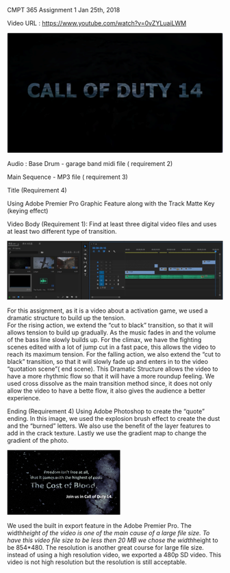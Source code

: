 CMPT 365 Assignment 1 	Jan 25th, 2018

Video URL : https://www.youtube.com/watch?v=0vZYLuaiLWM 

![Image text](https://github.com/KOKIAS/CMPT-365-A1/blob/master/1.png?raw=true)

Audio : Base Drum - garage band midi file ( requirement 2) 

Main Sequence  - MP3 file ( requirement 3) 

Title (Requirement 4) 

Using Adobe Premier Pro Graphic Feature along with the Track Matte Key (keying effect)  

Video Body  (Requirement 1): 
Find at least three digital video files and uses at least two different type of transition. 

![Image text](https://github.com/KOKIAS/CMPT-365-A1/blob/master/2.jpg?raw=true)

For this assignment, as it is a video about a activation game, we used a dramatic structure to build up the tension.  
For the rising action, we extend the “cut to black” transition,  so that it will allows tension to build up gradually. As the music fades in and the volume of the bass line slowly builds up. 
For the climax, we have the fighting scenes edited with a lot of jump cut in a fast pace, this allows the video to reach its maximum tension. 
For the falling action, we also extend the “cut to black” transition,  so that it will slowly fade up and enters in to the video “quotation scene”( end scene). 
This Dramatic Structure allows the video to have a more rhythmic flow so that it will have a more roundup feeling. We used cross dissolve as the main transition method since, it does not only allow the video to have a bette flow, it also gives the audience a better experience.  

Ending (Requirement 4) 
Using Adobe Photoshop to create the “quote” ending. In this image, we used the explosion brush effect to create the dust and the “burned” letters. We also use the benefit of the layer features to add in the crack texture. Lastly we use the gradient map to change the gradient of the photo. 

![Image text](https://github.com/KOKIAS/CMPT-365-A1/blob/master/image.png?raw=true)

We used the built in export feature in the Adobe Premier Pro. 
The width*height of the video is one of the main cause of a large file size. To have this video file size to be less then 20 MB we chose the width*height to be 854*480. The resolution is another great course for large file size. instead of using a high resolution video, we exported a 480p SD video. This video is not high resolution but the resolution is still acceptable. 
